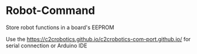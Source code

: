 # Robot-Command
Store robot functions in a board's EEPROM  

Use the https://c2crobotics.github.io/c2crobotics-com-port.github.io/ for serial connection or Arduino IDE  

